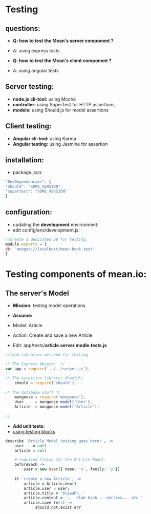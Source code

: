 Testing
====


questions:
----

- **Q: how to test the Mean's server component ?** 
- A: using express tests

- **Q: how to test the Mean's client component ?** 
- A: using angular tests



Server testing:
-----
- **node.js cli-tool:** using Mocha
- **controller:** using SuperTest for HTTP assertions
- **models:** using Should.js for model assertions


Client testing:
------
- **Angular cli-tool:** using Karma
- **Angular testing:** using Jasmine for assertion


installation:
---
- package.json:

```javascript
"DevDependencies": {
"should": "SOME_VERSION",
"supertest": "SOME_VERSION"
}
```

configuration:
-----
- updating the **development** environment: 
- edit config/env/development.js:

```javascript
//create a dedicated DB for testing:
module.exports = {
db: 'mongod://localhost/mean-book-test'
}
```

Testing components of mean.io:
====

The server's Model
----
- **Mission:** testing model operations
- **Assume:** 
- Model:  Article
- Action: Create and save a new Article


- Edit: app/tests/**article.server.modle.tests.js**

```javascript
//load libraries we need for testing

/* The Express Object:  */
var app = require('../../server.js'),

/* The assertion library: Should*/
    should = require('should'),
    
/* The database stuff */
    mongoose = require('mongoose'),
    User     = mongoose.model('User'),
    Article  = mongoose.model('Article');
    
//
```

- **Add unit tests:**
- [using testing blocks](http://coffeescriptcookbook.com/chapters/testing/testing_with_jasmine)


```coffeescript
describe 'Article Model testing goes here:', ->
    user    = null
    article = null

    # required fields for the Article Model:
    beforeEach ->
        user = new User({ name: 'x', family: 'y'})
    
    it 'create a new Article', ->
        article = Article.new()
        article.user = user;
        article.title = 'blaaahh..'
        article.content = '... blah blah ...smilies... etc '
        article.save (err) ->
             should.not.exist err
```
